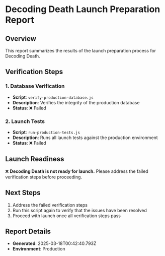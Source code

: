 # Decoding Death Launch Preparation Report

## Overview
This report summarizes the results of the launch preparation process for Decoding Death.

## Verification Steps

### 1. Database Verification
- **Script**: `verify-production-database.js`
- **Description**: Verifies the integrity of the production database
- **Status**: ❌ Failed

### 2. Launch Tests
- **Script**: `run-production-tests.js`
- **Description**: Runs all launch tests against the production environment
- **Status**: ❌ Failed


## Launch Readiness
❌ **Decoding Death is not ready for launch.** Please address the failed verification steps before proceeding.

## Next Steps

1. Address the failed verification steps
2. Run this script again to verify that the issues have been resolved
3. Proceed with launch once all verification steps pass


## Report Details
- **Generated**: 2025-03-18T00:42:40.793Z
- **Environment**: Production
